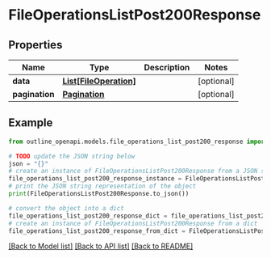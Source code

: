 # FileOperationsListPost200Response


## Properties

Name | Type | Description | Notes
------------ | ------------- | ------------- | -------------
**data** | [**List[FileOperation]**](FileOperation.md) |  | [optional] 
**pagination** | [**Pagination**](Pagination.md) |  | [optional] 

## Example

```python
from outline_openapi.models.file_operations_list_post200_response import FileOperationsListPost200Response

# TODO update the JSON string below
json = "{}"
# create an instance of FileOperationsListPost200Response from a JSON string
file_operations_list_post200_response_instance = FileOperationsListPost200Response.from_json(json)
# print the JSON string representation of the object
print(FileOperationsListPost200Response.to_json())

# convert the object into a dict
file_operations_list_post200_response_dict = file_operations_list_post200_response_instance.to_dict()
# create an instance of FileOperationsListPost200Response from a dict
file_operations_list_post200_response_from_dict = FileOperationsListPost200Response.from_dict(file_operations_list_post200_response_dict)
```
[[Back to Model list]](../README.md#documentation-for-models) [[Back to API list]](../README.md#documentation-for-api-endpoints) [[Back to README]](../README.md)


